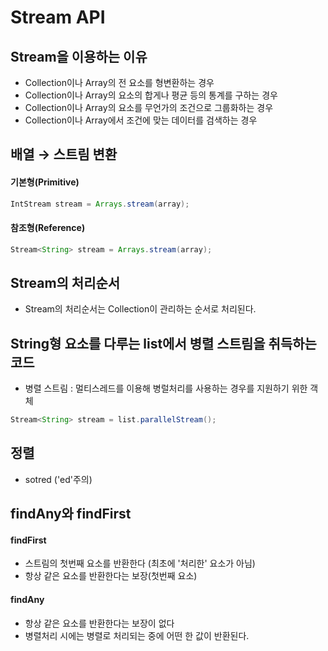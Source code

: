 # Stream API
## Stream을 이용하는 이유
- Collection이나 Array의 전 요소를 형변환하는 경우
- Collection이나 Array의 요소의 합게나 평균 등의 통계를 구하는 경우
- Collection이나 Array의 요소를 무언가의 조건으로 그룹화하는 경우
- Collection이나 Array에서 조건에 맞는 데이터를 검색하는 경우

## 배열 → 스트림 변환
#### 기본형(Primitive)
```java
IntStream stream = Arrays.stream(array);
```
#### 참조형(Reference)
```java
Stream<String> stream = Arrays.stream(array);
```

## Stream의 처리순서
- Stream의 처리순서는 Collection이 관리하는 순서로 처리된다.

## String형 요소를 다루는 list에서 병렬 스트림을 취득하는 코드
- 병렬 스트림 : 멀티스레드를 이용해 병럴처리를 사용하는 경우를 지원하기 위한 객체
```java
Stream<String> stream = list.parallelStream();
```

## 정렬
- sotred ('ed'주의)

## findAny와 findFirst
#### findFirst
- 스트림의 첫번째 요소를 반환한다 (최초에 '처리한' 요소가 아님)
- 항상 같은 요소를 반환한다는 보장(첫번째 요소)
#### findAny
- 항상 같은 요소를 반환한다는 보장이 없다
- 병렬처리 시에는 병렬로 처리되는 중에 어떤 한 값이 반환된다.
